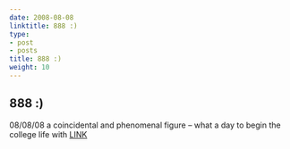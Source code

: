```yaml
---
date: 2008-08-08
linktitle: 888 :)
type:
- post
- posts
title: 888 :)
weight: 10
---
```


## 888 :)

08/08/08 a coincidental and phenomenal figure – what a day to begin the college life with
[LINK](https://a6unraj.files.wordpress.com/2021/04/tumblr_inline_psr7gg71b01r1xp5i_500.jpg)
